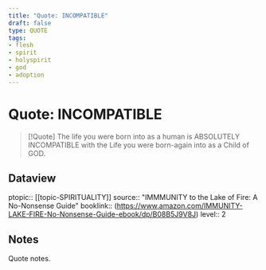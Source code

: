 ```yaml
---
title: "Quote: INCOMPATIBLE"
draft: false
type: QUOTE
tags:
- flesh
- spirit
- holyspirit
- god
- adoption
---
```


# Quote: INCOMPATIBLE
> [!Quote]
> The life you were born into as a human is ABSOLUTELY INCOMPATIBLE with the Life you were born-again into as a Child of GOD.

## Dataview
ptopic:: [[topic-SPIRITUALITY]]
source:: "IMMMUNITY to the Lake of Fire: A No-Nonsense Guide"
booklink:: (https://www.amazon.com/IMMUNITY-LAKE-FIRE-No-Nonsense-Guide-ebook/dp/B08B5J9V8J)
level:: 2

## Notes
Quote notes.